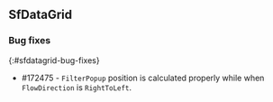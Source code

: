 ## SfDataGrid 

### Bug fixes 
{:#sfdatagrid-bug-fixes}

* \#172475 - `FilterPopup` position is calculated properly while when `FlowDirection` is `RightToLeft`.

